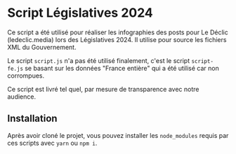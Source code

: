 # Script Législatives 2024

Ce script a été utilisé pour réaliser les infographies des posts pour Le Déclic (ledeclic.media) lors des Législatives 2024.
Il utilise pour source les fichiers XML du Gouvernement.

Le script `script.js` n'a pas été utilisé finalement, c'est le script `script-fe.js` se basant sur les données "France entière" qui a été utilisé car non corrompues.

Ce script est livré tel quel, par mesure de transparence avec notre audience.

## Installation

Après avoir cloné le projet, vous pouvez installer les `node_modules` requis par ces scripts avec `yarn` ou `npm i`.
